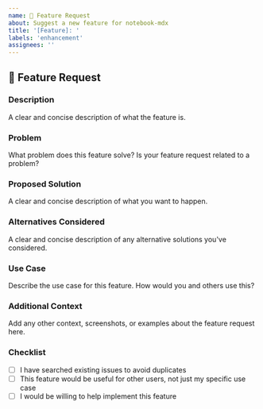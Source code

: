 ```yaml
---
name: 🚀 Feature Request
about: Suggest a new feature for notebook-mdx
title: '[Feature]: '
labels: 'enhancement'
assignees: ''
---
```


## 🚀 Feature Request

### Description

A clear and concise description of what the feature is.

### Problem

What problem does this feature solve? Is your feature request related to a problem?

### Proposed Solution

A clear and concise description of what you want to happen.

### Alternatives Considered

A clear and concise description of any alternative solutions you've considered.

### Use Case

Describe the use case for this feature. How would you and others use this?

### Additional Context

Add any other context, screenshots, or examples about the feature request here.

### Checklist

- [ ] I have searched existing issues to avoid duplicates
- [ ] This feature would be useful for other users, not just my specific use case
- [ ] I would be willing to help implement this feature
